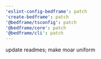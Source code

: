 ```yaml
---
'eslint-config-bedframe': patch
'create-bedframe': patch
'@bedframe/tsconfig': patch
'@bedframe/core': patch
'@bedframe/cli': patch
---
```


update readmes; make moar uniform
